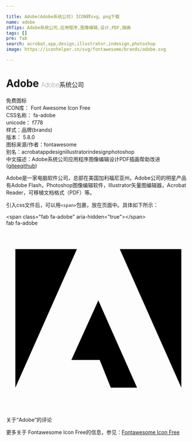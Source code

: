 ```yaml
---

title: Adobe(Adobe系统公司) ICON转svg、png下载
name: adobe
zhTips: Adobe系统公司,应用程序,图像编辑,设计,PDF,插画
tags: []
pre: fab
search: acrobat,app,design,illustrator,indesign,photoshop
image: https://iconhelper.cn/svg/fontawesome/brands/adobe.svg

---
```


# Adobe  <small style="font-size: 60%;font-weight: 100">Adobe系统公司</small>


<div class="detail-page">
<p>
<span><span class="badge-success badge">免费图标</span> </span>
<br/>
<span>
ICON库：
<span class="badge-secondary badge">Font Awesome Icon Free</span> 
</span>
<br/>
<span>
CSS名称：
<span class="badge-secondary badge">fa-adobe</span> 
</span>
<br/>
<span>
unicode：
<span class="badge-secondary badge">f778</span> 
<copy-btn content='f778' btn-title=""></copy-btn>
<copy-btn :content='String.fromCodePoint(parseInt("f778", 16))' btn-title="复制U"></copy-btn>
</span><br/><span>样式：<span class="badge-light badge">品牌(brands)</span></span>
<br/>
<span>
版本：
<span class="badge-secondary badge">5.8.0</span> 
</span>
<br/>
<span>图标来源/作者：<span class="badge-light badge">fontawesome</span></span> 
<br/>
<span>别名：<span class="badge-light badge">acrobat</span><span class="badge-light badge">app</span><span class="badge-light badge">design</span><span class="badge-light badge">illustrator</span><span class="badge-light badge">indesign</span><span class="badge-light badge">photoshop</span></span><br/><span class="zh-detail">中文描述：<span class="badge-primary badge">Adobe系统公司</span><span class="badge-primary badge">应用程序</span><span class="badge-primary badge">图像编辑</span><span class="badge-primary badge">设计</span><span class="badge-primary badge">PDF</span><span class="badge-primary badge">插画</span><span class="help-link"><span>帮助改进</span>(<a href="https://gitee.com/liuwave/icon-helper/edit/master/json/fontawesome/brands/adobe.json" target="_blank" rel="noopener noreferrer">gitee</a><a href="https://github.com/liuwave/icon-helper/edit/master/json/fontawesome/brands/adobe.json" target="_blank" rel="noopener noreferrer">github</a></span>)</span><br/>
</p>
</div><div class="description description alert alert-light">Adobe是一家电脑软件公司，总部在美国加利福尼亚州。Adobe公司的明星产品有Adobe Flash，Photoshop图像编辑软件，Illustrator矢量图编辑器，Acrobat Reader，可移植文档格式（PDF）等。</div>
<div class="alert alert-dark">
  <i class="fab fa-adobe fa-xs"></i>
  <i class="fab fa-adobe fa-sm"></i>
  <i class="fab fa-adobe fa-lg"></i>
  <i class="fab fa-adobe fa-2x"></i>
  <i class="fab fa-adobe fa-3x"></i>
  <i class="fab fa-adobe fa-5x"></i>
  <i class="fab fa-adobe fa-7x"></i>
</div>
<div>
  <p>引入css文件后，可以用<code>&lt;span&gt;</code>包裹，放在页面中。具体如下所示：    
  </p>
  <div class="alert alert-primary" style="font-size: 14px">
    &lt;span class="fab fa-adobe" aria-hidden="true"&gt;&lt;/span&gt;
    <copy-btn content='<span class="fab fa-adobe" aria-hidden="true"></span>'></copy-btn>
  </div>
  <div class="alert alert-secondary">
    <i class="fab fa-adobe"
    style="font-size: 24px"
    aria-hidden="true"></i> fab fa-adobe
    <copy-btn content="fab fa-adobe" btn-title="复制图标名称"></copy-btn>
  </div>
</div>
<div id="svg" class="svg-wrap">
<svg xmlns="http://www.w3.org/2000/svg" viewBox="0 0 512 512"><path d="M315.5 64h170.9v384L315.5 64zm-119 0H25.6v384L196.5 64zM256 206.1L363.5 448h-73l-30.7-76.8h-78.7L256 206.1z"/></svg>
</div>
<detail full-name='fa-adobe'></detail>

<Vssue title="关于“Adobe”的评论" >关于“Adobe”的评论</Vssue>
    
<div><p>更多关于  Fontawesome Icon Free的信息，参见：<a target="_blank" href="https://iconhelper.cn/fontawesome.html">Fontawesome Icon Free</a>
</p></div>
